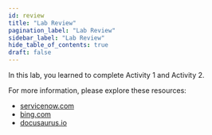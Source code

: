 ```yaml
---
id: review
title: "Lab Review"
pagination_label: "Lab Review"
sidebar_label: "Lab Review"
hide_table_of_contents: true
draft: false
---
```


In this lab, you learned to complete Activity 1 and Activity 2. 


For more information, please explore these resources:

* [servicenow.com](https://www.servicenow.com)
* [bing.com](https://www.bing.com)
* [docusaurus.io](https://docusaurus.io/)

